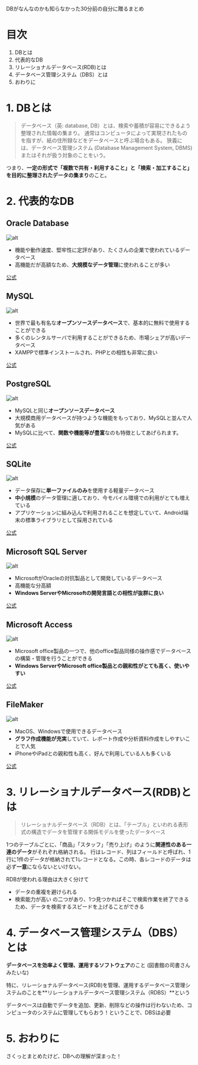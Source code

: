 DBがなんなのかも知らなかった30分前の自分に贈るまとめ

# 目次
1. DBとは
2. 代表的なDB
3. リレーショナルデータベース(RDB)とは
4. データベース管理システム（DBS）とは
5. おわりに

# 1. DBとは
> データベース（英: database, DB）とは、検索や蓄積が容易にできるよう整理された情報の集まり。 通常はコンピュータによって実現されたものを指すが、紙の住所録などをデータベースと呼ぶ場合もある。 狭義には、データベース管理システム (Database Management System, DBMS) またはそれが扱う対象のことをいう。

つまり、**一定の形式で「複数で共有・利用すること」と「検索・加工すること」を目的に整理されたデータの集まり**のこと。

# 2. 代表的なDB
## Oracle Database
![alt](https://www.sejuku.net/blog/wp-content/uploads/2016/07/wpid-wp-1420713408925-640x217.jpeg)
- 機能や動作速度、堅牢性に定評があり、たくさんの企業で使われているデータベース
- 高機能だが高額なため、**大規模なデータ管理**に使われることが多い

[公式](https://www.oracle.com/jp/database/index.html)

## MySQL
![alt](https://www.sejuku.net/blog/wp-content/uploads/2016/07/mysql-logo-640x267.jpg)
- 世界で最も有名な**オープンソースデータベース**で、基本的に無料で使用することができる
- 多くのレンタルサーバで利用することができるため、市場シェアが高いデータベース
- XAMPPで標準インストールされ、PHPとの相性も非常に良い

[公式](https://www.mysql.com/jp/)

## PostgreSQL
![alt](https://www.sejuku.net/blog/wp-content/uploads/2016/07/slonik_with_black_text_and_tagline-640x234.gif)
- MySQLと同じ**オープンソースデータベース**
- 大規模商用データベースが持つような機能をもっており、MySQLと並んで人気がある
- MySQLに比べて、**関数や機能等が豊富**なのも特徴としてあげられます。

[公式](https://www.postgresql.jp/)

## SQLite
![alt](https://www.sejuku.net/blog/wp-content/uploads/2016/07/sqlite-183454_640.png)
- データ保存に**単一ファイルのみ**を使用する軽量データベース
- **中小規模**のデータ管理に適しており、今モバイル環境での利用がとても増えている
- アプリケーションに組み込んで利用されることを想定していて、Android端末の標準ライブラリとして採用されている

[公式](https://www.sqlite.org/index.html)

## Microsoft SQL Server
![alt](https://www.sejuku.net/blog/wp-content/uploads/2016/07/sqlserver-640x163.png)
- MicrosoftがOracleの対抗製品として開発しているデータベース
- 高機能な分高額
- **Windows ServerやMicrosoftの開発言語との相性が抜群に良い**

[公式](https://azure.microsoft.com/ja-jp/?ocid=cloudplat_hp)

## Microsoft Access
![alt](https://www.sejuku.net/blog/wp-content/uploads/2016/07/Microsoft-Access-Course.jpg)
- Microsoft office製品の一つで、他のoffice製品同様の操作感でデータベースの構築・管理を行うことができる
- **Windows ServerやMicrosoft office製品との親和性がとても高く、使いやすい**

[公式](https://products.office.com/ja-jp/access)

## FileMaker
![alt](https://www.sejuku.net/blog/wp-content/uploads/2016/07/filemaker_logo-640x147.png)
- MacOS、Windowsで使用できるデータベース
- **グラフ作成機能が充実**していて、レポート作成や分析資料作成をしやすいことで人気
- iPhoneやiPadとの親和性も高く、好んで利用している人も多くいる

[公式](https://www.filemaker.com/jp/)

# 3. リレーショナルデータベース(RDB)とは
> リレーショナルデータベース（RDB）とは、「テーブル」といわれる表形式の構造でデータを管理する関係モデルを使ったデータベース

1つのテーブルごとに、「商品」「スタッフ」「売り上げ」のように**関連性のある一連のデータ**がそれぞれ格納される。
行はレコード、列はフィールドと呼ばれ、1行に1件のデータが格納されて1レコードとなる。この時、各レコードのデータは必ず**一意**にならないといけない。

RDBが使われる理由は大きく分けて
- データの重複を避けられる
- 検索能力が高い
の二つがあり、1つ見つかればそこで検索作業を終了できるため、データを検索するスピードを上げることができる

# 4. データベース管理システム（DBS）とは
**データベースを効率よく管理、運用するソフトウェア**のこと
(図書館の司書さんみたいな)

特に、リレーショナルデータベース(RDB)を管理、運用するデータベース管理システムのことを**リレーショナルデータベース管理システム（RDBS）**という

データベースは自動でデータを追加、更新、削除などの操作は行わないため、コンピュータのシステムに管理してもらおう！ということで、DBSは必要

# 5. おわりに
さくっとまとめたけど、DBへの理解が深まった！
